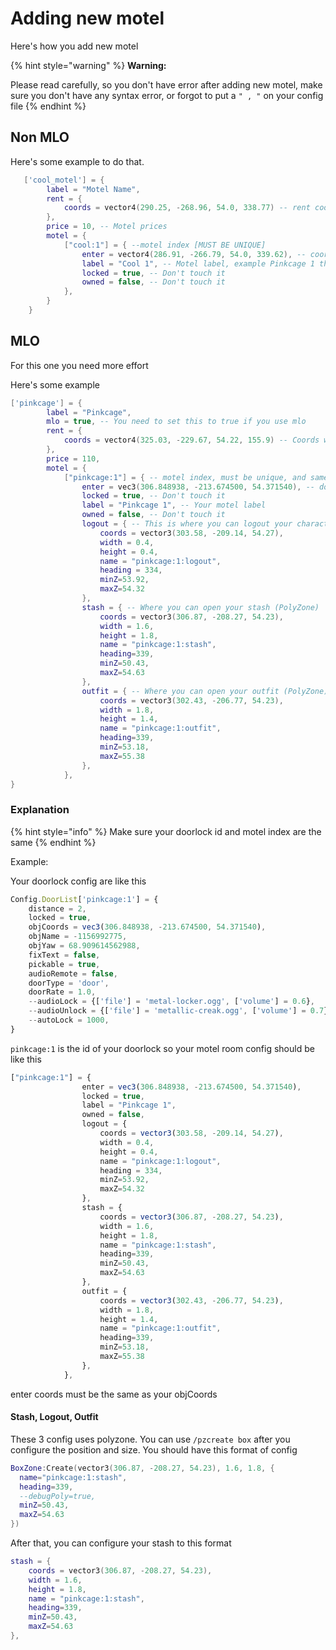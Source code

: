 # Adding new motel

Here's how you add new motel

{% hint style="warning" %}
**Warning:**

Please read carefully, so you don't have error after adding new motel, make sure you don't have any syntax error, or forgot to put a `" , "` on your config file
{% endhint %}

## Non MLO

Here's some example to do that.

```lua
   ['cool_motel'] = {
        label = "Motel Name",
        rent = {
            coords = vector4(290.25, -268.96, 54.0, 338.77) -- rent coords, must be vector 4, this is where the guy stand
        },
        price = 10, -- Motel prices
        motel = {
            ["cool:1"] = { --motel index [MUST BE UNIQUE]
                enter = vector4(286.91, -266.79, 54.0, 339.62), -- coords where you enter the motel
                label = "Cool 1", -- Motel label, example Pinkcage 1 that mean Pinkcage room 1
                locked = true, -- Don't touch it
                owned = false, -- Don't touch it
            },
        }
    }
```

## MLO

For this one you need more effort

Here's some example

```lua
['pinkcage'] = {
        label = "Pinkcage",
        mlo = true, -- You need to set this to true if you use mlo
        rent = {
            coords = vector4(325.03, -229.67, 54.22, 155.9) -- Coords where the guy stand
        },
        price = 110,
        motel = {
            ["pinkcage:1"] = { -- motel index, must be unique, and same with doorlock id
                enter = vec3(306.848938, -213.674500, 54.371540), -- door coords, you can take it on your doorlock config
                locked = true, -- Don't touch it
                label = "Pinkcage 1", -- Your motel label
                owned = false, -- Don't touch it
                logout = { -- This is where you can logout your character (with target)
                    coords = vector3(303.58, -209.14, 54.27), 
                    width = 0.4,
                    height = 0.4,
                    name = "pinkcage:1:logout",
                    heading = 334,
                    minZ=53.92,
                    maxZ=54.32
                },
                stash = { -- Where you can open your stash (PolyZone)
                    coords = vector3(306.87, -208.27, 54.23),
                    width = 1.6,
                    height = 1.8,
                    name = "pinkcage:1:stash",
                    heading=339,
                    minZ=50.43,
                    maxZ=54.63
                },
                outfit = { -- Where you can open your outfit (PolyZone)
                    coords = vector3(302.43, -206.77, 54.23),
                    width = 1.8,
                    height = 1.4,
                    name = "pinkcage:1:outfit",
                    heading=339,
                    minZ=53.18,
                    maxZ=55.38
                },
            },
}
```

### Explanation

{% hint style="info" %}
Make sure your doorlock id and motel index are the same
{% endhint %}

Example:

Your doorlock config are like this

```javascript
Config.DoorList['pinkcage:1'] = {
    distance = 2,
    locked = true,
    objCoords = vec3(306.848938, -213.674500, 54.371540),
    objName = -1156992775,
    objYaw = 68.909614562988,
    fixText = false,
    pickable = true,
    audioRemote = false,
    doorType = 'door',
    doorRate = 1.0,
    --audioLock = {['file'] = 'metal-locker.ogg', ['volume'] = 0.6},
    --audioUnlock = {['file'] = 'metallic-creak.ogg', ['volume'] = 0.7},
    --autoLock = 1000,
}
```

`pinkcage:1` is the id of your doorlock so your motel room config should be like this

```javascript
["pinkcage:1"] = {
                enter = vec3(306.848938, -213.674500, 54.371540),
                locked = true,
                label = "Pinkcage 1",
                owned = false,
                logout = {
                    coords = vector3(303.58, -209.14, 54.27),
                    width = 0.4,
                    height = 0.4,
                    name = "pinkcage:1:logout",
                    heading = 334,
                    minZ=53.92,
                    maxZ=54.32
                },
                stash = {
                    coords = vector3(306.87, -208.27, 54.23),
                    width = 1.6,
                    height = 1.8,
                    name = "pinkcage:1:stash",
                    heading=339,
                    minZ=50.43,
                    maxZ=54.63
                },
                outfit = {
                    coords = vector3(302.43, -206.77, 54.23),
                    width = 1.8,
                    height = 1.4,
                    name = "pinkcage:1:outfit",
                    heading=339,
                    minZ=53.18,
                    maxZ=55.38
                },
            },
```

enter coords must be the same as your objCoords



#### Stash, Logout, Outfit

These 3 config uses polyzone. You can use `/pzcreate box`  after you configure the position and size. You should have this format of config

```lua
BoxZone:Create(vector3(306.87, -208.27, 54.23), 1.6, 1.8, {
  name="pinkcage:1:stash",
  heading=339,
  --debugPoly=true,
  minZ=50.43,
  maxZ=54.63
})
```

After that, you can configure your stash to this format

```lua
stash = {
    coords = vector3(306.87, -208.27, 54.23),
    width = 1.6,
    height = 1.8,
    name = "pinkcage:1:stash",
    heading=339,
    minZ=50.43,
    maxZ=54.63
},
```
